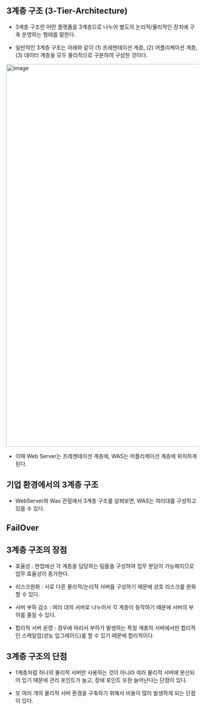 ## 3계층 구조 (3-Tier-Architecture)

- 3계층 구조란 어떤 플랫폼을 3계층으로 나누어 별도의 논리적/물리적인 장치에 구축 운영하는 형태를 말한다. 

- 일반적인 3계층 구조는 아래와 같이 (1) 프레젠테이션 계층, (2) 어플리케이션 계층, (3) 데이터 계층을 모두 물리적으로 구분하여 구성한 것이다. 

<img width="1003" alt="image" src="https://user-images.githubusercontent.com/77392444/114677362-31476980-9d45-11eb-8ff9-e2258b2158a7.png">

- 이때 Web Server는 프레젠테이션 계층에, WAS는 어플리케이션 계층에 위치하게 된다. 

## 기업 환경에서의 3계층 구조

- WebServer와 Was 관점에서 3계층 구조를 살펴보면, WAS는 여러대를 구성하고 있을 수 있다. 





## FailOver



## 3계층 구조의 장점

- 효율성 : 현업에선 각 계층을 담당하는 팀들을 구성하여 업무 분담이 가능해지므로 업무 효율성이 증가한다. 

- 리스크완화 : 서로 다른 물리적/논리적 서버를 구성하기 때문에 상호 리스크를 완화할 수 있다. 

- 서버 부하 감소 : 여러 대의 서버로 나누어서 각 계층이 동작하기 때문에 서버의 부하를 줄일 수 있다. 

- 합리적 서버 운영 : 경우에 따라서 부하가 발생하는 특정 계층의 서버에서만 합리적인 스케일업(성능 업그레이드)를 할 수 있기 때문에 합리적이다.


## 3계층 구조의 단점

- 1계층처럼 하나의 물리적 서버만 사용하는 것이 아니라 여러 물리적 서버에 분산되어 있기 때문에 관리 포인트가 늘고, 장애 포인트 또한 늘어난다는 단점이 있다. 

- 또 여러 개의 물리적 서버 환경을 구축하기 위해서 비용이 많이 발생하게 되는 단점이 있다. 
